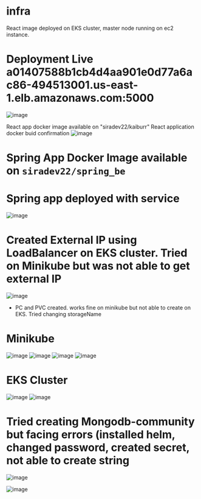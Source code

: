 # infra
React image deployed on EKS cluster, master node running on ec2 instance. 
# Deployment Live a01407588b1cb4d4aa901e0d77a6ac86-494513001.us-east-1.elb.amazonaws.com:5000
![image](https://user-images.githubusercontent.com/57999861/235328119-1aca966d-3361-4631-aa68-fac6fd074229.png)

React app docker image available on "siradev22/kaiburr"
React application docker buid confirmation
![image](https://user-images.githubusercontent.com/57999861/235327030-2cbef664-8223-4a17-b53d-cb1591b5edcd.png)

# Spring App Docker Image available on `siradev22/spring_be `
# Spring app deployed with service 
![image](https://user-images.githubusercontent.com/57999861/235327597-7f45c084-3049-4afa-9850-6844f8c91773.png)

# Created External IP using LoadBalancer on EKS cluster. Tried on Minikube but was not able to get external IP
![image](https://user-images.githubusercontent.com/57999861/235328024-c9ce2edd-7072-4a04-89e4-c750857608c4.png)


- PC and PVC created. works fine on minikube but not able to create on EKS. Tried changing storageName 
# Minikube
![image](https://user-images.githubusercontent.com/57999861/235327859-e58782fd-1dd1-468a-9bc4-deb37b5cfdd0.png)
![image](https://user-images.githubusercontent.com/57999861/235327935-84495cb7-9237-4952-abef-a64940844a8e.png)
![image](https://user-images.githubusercontent.com/57999861/235327969-7da14d65-89c3-4d27-95f5-230327320de0.png)
![image](https://user-images.githubusercontent.com/57999861/235327981-e9340454-197f-446d-8233-8719502eb830.png)


# EKS Cluster
![image](https://user-images.githubusercontent.com/57999861/235327727-03133969-6452-4b17-b986-6fcd5b94ad83.png)
![image](https://user-images.githubusercontent.com/57999861/235327776-7148413b-17ce-4216-b566-1b09ebb413f3.png)

# Tried creating Mongodb-community but facing errors (installed helm, changed password, created secret, not able to create string
![image](https://user-images.githubusercontent.com/57999861/235327702-58a10f91-4852-4472-9467-a8e908a0a7a6.png)


![image](https://user-images.githubusercontent.com/57999861/235327801-0ef72ec4-ac81-43c2-ac9d-6e937226c437.png)
